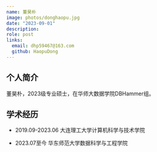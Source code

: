 ```yaml
---
name: 董昊朴
image: photos/donghaopu.jpg
date: "2023-09-01"
description: 
role: post
links:
  email: dhp59467@163.com
  github: HaopuDong
---
```


## 个人简介

董昊朴，2023级专业硕士，在华师大数据学院DBHammer组。

## 学术经历

* 2019.09-2023.06 大连理工大学计算机科学与技术学院

* 2023.07至今 华东师范大学数据科学与工程学院